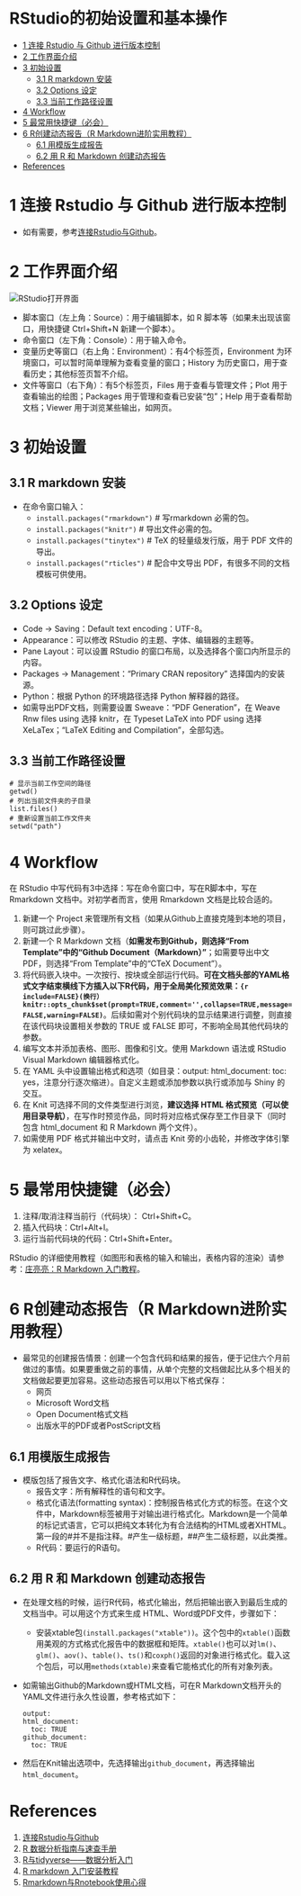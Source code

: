 RStudio的初始设置和基本操作
================

- <a href="#1-连接-rstudio-与-github-进行版本控制"
  id="toc-1-连接-rstudio-与-github-进行版本控制">1 连接 Rstudio 与 Github
  进行版本控制</a>
- <a href="#2-工作界面介绍" id="toc-2-工作界面介绍">2 工作界面介绍</a>
- <a href="#3-初始设置" id="toc-3-初始设置">3 初始设置</a>
  - <a href="#31-r-markdown-安装" id="toc-31-r-markdown-安装">3.1 R markdown
    安装</a>
  - <a href="#32-options-设定" id="toc-32-options-设定">3.2 Options 设定</a>
  - <a href="#33-当前工作路径设置" id="toc-33-当前工作路径设置">3.3
    当前工作路径设置</a>
- <a href="#4-workflow" id="toc-4-workflow">4 Workflow</a>
- <a href="#5-最常用快捷键必会" id="toc-5-最常用快捷键必会">5
  最常用快捷键（必会）</a>
- <a href="#6-r创建动态报告r-markdown进阶实用教程"
  id="toc-6-r创建动态报告r-markdown进阶实用教程">6 R创建动态报告（R
  Markdown进阶实用教程）</a>
  - <a href="#61-用模版生成报告" id="toc-61-用模版生成报告">6.1
    用模版生成报告</a>
  - <a href="#62-用-r-和-markdown-创建动态报告"
    id="toc-62-用-r-和-markdown-创建动态报告">6.2 用 R 和 Markdown
    创建动态报告</a>
- <a href="#references" id="toc-references">References</a>

# 1 连接 Rstudio 与 Github 进行版本控制

- 如有需要，参考[连接Rstudio与Github](http://afarx.com/2018/02/26/Rstudio-Github/)。

# 2 工作界面介绍

![RStudio打开界面](https://bookdown.org/xiao/RAnalysisBook/RstudioDesk_mark.png)

- 脚本窗口（左上角：Source）：用于编辑脚本，如 R
  脚本等（如果未出现该窗口，用快捷键 Ctrl+Shift+N 新建一个脚本）。
- 命令窗口（左下角：Console）：用于输入命令。
- 变量历史等窗口（右上角：Environment）：有4个标签页，Environment
  为环境窗口，可以暂时简单理解为查看变量的窗口；History
  为历史窗口，用于查看历史；其他标签页暂不介绍。
- 文件等窗口（右下角）：有5个标签页，Files 用于查看与管理文件；Plot
  用于查看输出的绘图；Packages 用于管理和查看已安装“包”；Help
  用于查看帮助文档；Viewer 用于浏览某些输出，如网页。

# 3 初始设置

## 3.1 R markdown 安装

- 在命令窗口输入：
  - `install.packages("rmarkdown")` \# 写rmarkdown 必需的包。
  - `install.packages("knitr")` \# 导出文件必需的包。
  - `install.packages("tinytex")` \# TeX 的轻量级发行版，用于 PDF
    文件的导出。
  - `install.packages("rticles")` \# 配合中文导出
    PDF，有很多不同的文档模板可供使用。

## 3.2 Options 设定

- Code -\> Saving：Default text encoding：UTF-8。
- Appearance：可以修改 RStudio 的主题、字体、编辑器的主题等。
- Pane Layout：可以设置 RStudio
  的窗口布局，以及选择各个窗口内所显示的内容。
- Packages -\> Management：“Primary CRAN repository” 选择国内的安装源。
- Python：根据 Python 的环境路径选择 Python 解释器的路径。
- 如需导出PDF文档，则需要设置 Sweave：“PDF Generation”，在 Weave Rnw
  files using 选择 knitr，在 Typeset LaTeX into PDF using 选择
  XeLaTex；“LaTeX Editing and Compilation”，全部勾选。

## 3.3 当前工作路径设置

    # 显示当前工作空间的路径
    getwd()
    # 列出当前文件夹的子目录
    list.files()
    # 重新设置当前工作文件夹
    setwd("path")

# 4 Workflow

在 RStudio 中写代码有3中选择：写在命令窗口中，写在R脚本中，写在
Rmarkdown 文档中。对初学者而言，使用 Rmarkdown 文档是比较合适的。

1.  新建一个 Project
    来管理所有文档（如果从Github上直接克隆到本地的项目，则可跳过此步骤）。
2.  新建一个 R Markdown 文档（**如需发布到Github，则选择“From
    Template”中的“Github Document（Markdown）”**；如需要导出中文
    PDF，则选择“From Template”中的“CTeX Document”）。
3.  将代码嵌入块中。一次按行、按块或全部运行代码。**可在文档头部的YAML格式文字结束横线下方插入以下R代码，用于全局美化预览效果：`{r include=FALSE}(换行）knitr::opts_chunk$set(prompt=TRUE,comment='',collapse=TRUE,message=FALSE,warning=FALSE)`**。后续如需对个别代码块的显示结果进行调整，则直接在该代码块设置相关参数的
    TRUE 或 FALSE 即可，不影响全局其他代码块的参数。
4.  编写文本并添加表格、图形、图像和引文。使用 Markdown 语法或 RStudio
    Visual Markdown 编辑器格式化。
5.  在 YAML 头中设置输出格式和选项（如目录：output: html_document: toc:
    yes，注意分行逐次缩进）。自定义主题或添加参数以执行或添加与 Shiny
    的交互。
6.  在 Knit 可选择不同的文件类型进行浏览，**建议选择 HTML
    格式预览（可以使用目录导航）**，在写作时预览作品，同时将对应格式保存至工作目录下（同时包含
    html_document 和 R Markdown 两个文件）。
7.  如需使用 PDF 格式并输出中文时，请点击 Knit
    旁的小齿轮，并修改字体引擎为 xelatex。

# 5 最常用快捷键（必会）

1.  注释/取消注释当前行（代码块）： Ctrl+Shift+C。
2.  插入代码块：Ctrl+Alt+I。
3.  运行当前代码块的代码：Ctrl+Shift+Enter。

RStudio
的详细使用教程（如图形和表格的输入和输出，表格内容的渲染）请参考：[庄亮亮：R
Markdown 入门教程](https://cosx.org/2021/04/rmarkdown-introduction/)。

# 6 R创建动态报告（R Markdown进阶实用教程）

- 最常见的创建报告情景：创建一个包含代码和结果的报告，便于记住六个月前做过的事情。如果要重做之前的事情，从单个完整的文档做起比从多个相关的文档做起要更加容易。这些动态报告可以用以下格式保存：
  - 网页
  - Microsoft Word文档
  - Open Document格式文档
  - 出版水平的PDF或者PostScript文档

## 6.1 用模版生成报告

- 模版包括了报告文字、格式化语法和R代码块。
  - 报告文字：所有解释性的语句和文字。
  - 格式化语法(formatting
    syntax)：控制报告格式化方式的标签。在这个文件中，Markdown标签被用于对输出进行格式化。Markdown是一个简单的标记式语言，它可以把纯文本转化为有合法结构的HTML或者XHTML。第一段的#并不是指注释。#产生一级标题，##产生二级标题，以此类推。
  - R代码：要运行的R语句。

## 6.2 用 R 和 Markdown 创建动态报告

- 在处理文档的时候，运行R代码，格式化输出，然后把输出嵌入到最后生成的文档当中。可以用这个方式来生成
  HTML、Word或PDF文件，步骤如下：

  - 安装xtable包`(install.packages("xtable"))`。这个包中的`xtable()`函数用美观的方式格式化报告中的数据框和矩阵。`xtable()`也可以对`lm()`、`glm()`、`aov()`、`table()`、`ts()`和`coxph()`返回的对象进行格式化。载入这个包后，可以用`methods(xtable)`来查看它能格式化的所有对象列表。

- 如需输出Github的Markdown或HTML文档，可在R
  Markdown文档开头的YAML文件进行永久性设置，参考格式如下：

      output:
      html_document:
        toc: TRUE
      github_document:
        toc: TRUE

- 然后在Knit输出选项中，先选择输出`github_document`，再选择输出`html_document`。

# References

1.  [连接Rstudio与Github](http://afarx.com/2018/02/26/Rstudio-Github/)
2.  [R 数据分析指南与速查手册](https://bookdown.org/xiao/RAnalysisBook/)
3.  [R与tidyverse——数据分析入门](https://tshi.page/r-and-tidyverse-book/index.html)
4.  [R markdown 入门安装教程](https://www.jianshu.com/p/4fa7c107fe9c)
5.  [Rmarkdown与Rnotebook使用心得](https://blog.csdn.net/qq_41437512/article/details/107094265)
